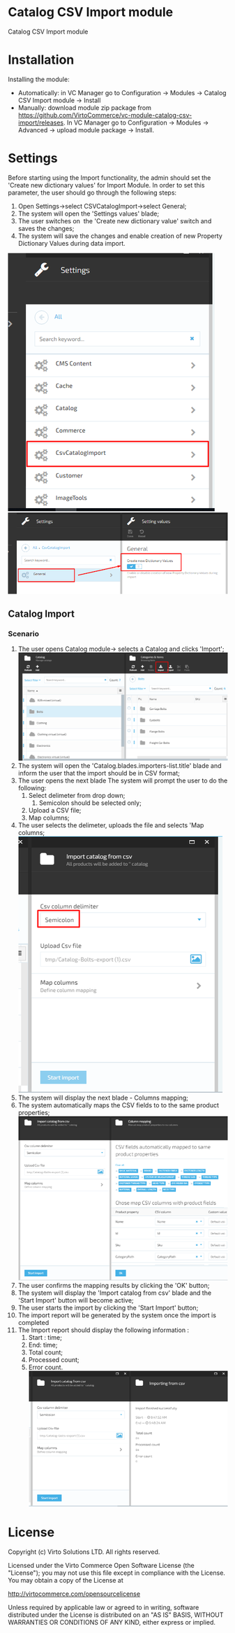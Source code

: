 # Catalog CSV Import module
Catalog CSV Import module



# Installation
Installing the module:
* Automatically: in VC Manager go to Configuration -> Modules -> Catalog CSV Import module -> Install
* Manually: download module zip package from https://github.com/VirtoCommerce/vc-module-catalog-csv-import/releases. In VC Manager go to Configuration -> Modules -> Advanced -> upload module package -> Install.

# Settings

Before starting using the Import functionality, the admin should set the 'Create new dictionary values' for Import Module. In order to set this parameter, the user should go through the following steps:

1. Open Settings→select CSVCatalogImport→select General;
1. The system will open the 'Settings values' blade;
1. The user switches on  the 'Create new dictionary value' switch and saves the changes;  
1. The system will save the changes and enable creation of new Property Dictionary Values during data import.

![Fig. Settings](docs/media/screen-settings.png)
![Fig. Setting values](docs/media/screen-setting-values.png)

## Catalog Import

### Scenario

1. The user opens Catalog module→ selects a Catalog and clicks 'Import';
![Catalog Import](docs/media/screen-select-catalog-to-import.png)
1. The system will open the 'Catalog.blades.importers-list.title' blade and inform the user that the import should be in CSV format;
1. The user opens the next blade
The system will prompt the user to do the following:
    1. Select delimeter from drop down;
         1. Semicolon should be selected only;
     1. Upload a CSV file;
     1. Map columns;
1. The user selects the delimeter, uploads the file and selects 'Map columns;
![Fig. Upload file](docs/media/screen-upload-file.png)
1. The system will display the next blade - Columns mapping;
1. The system automatically maps the CSV fields to to the same product properties;
![Mapping](docs/media/screen-mapping.png)
1. The user confirms the mapping results by clicking the 'OK' button;
1. The system will display the 'Import catalog from csv' blade and the 'Start Import' button will become active;
1. The user starts the import by clicking the 'Start Import' button;
1. The import report will be generated by the system once the import is completed
1. The Import report should display the following information :
     1. Start : time;
     1. End: time;
     1. Total count;
     1. Processed count;
     1. Error count.
![Import Report](docs/media/screen-catalog-import.png)

# License
Copyright (c) Virto Solutions LTD.  All rights reserved.

Licensed under the Virto Commerce Open Software License (the "License"); you
may not use this file except in compliance with the License. You may
obtain a copy of the License at

http://virtocommerce.com/opensourcelicense

Unless required by applicable law or agreed to in writing, software
distributed under the License is distributed on an "AS IS" BASIS,
WITHOUT WARRANTIES OR CONDITIONS OF ANY KIND, either express or
implied.

